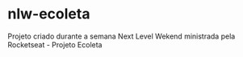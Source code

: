 # nlw-ecoleta
Projeto criado durante a semana Next Level Wekend ministrada pela Rocketseat - Projeto Ecoleta
